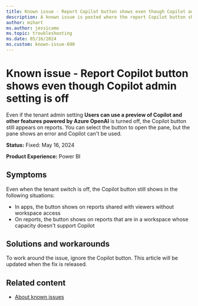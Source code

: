 ```yaml
---
title: Known issue - Report Copilot button shows even though Copilot admin setting is off
description: A known issue is posted where the report Copilot button shows even though the Copilot admin setting is off.
author: mihart
ms.author: jessicamo
ms.topic: troubleshooting  
ms.date: 05/16/2024
ms.custom: known-issue-690
---
```


# Known issue - Report Copilot button shows even though Copilot admin setting is off

Even if the tenant admin setting **Users can use a preview of Copilot and other features powered by Azure OpenAI** is turned off, the Copilot button still appears on reports. You can select the button to open the pane, but the pane shows an error and Copilot can't be used.

**Status:** Fixed: May 16, 2024

**Product Experience:** Power BI

## Symptoms

Even when the tenant switch is off, the Copilot button still shows in the following situations:

 - In apps, the button shows on reports shared with viewers without workspace access
 - On reports, the button shows on reports that are in a workspace whose capacity doesn't support Copilot

## Solutions and workarounds

To work around the issue, ignore the Copilot button. This article will be updated when the fix is released.

## Related content

- [About known issues](https://support.fabric.microsoft.com/known-issues)
